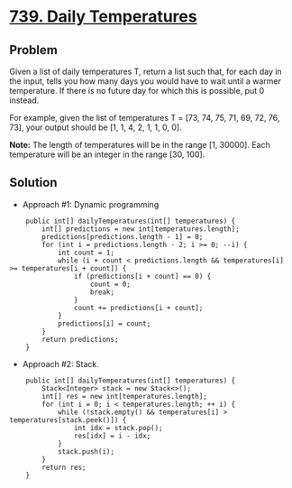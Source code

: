 # <a href='https://leetcode.com/problems/daily-temperatures/'>739. Daily Temperatures</a>

## Problem
Given a list of daily temperatures T, return a list such that, for each day in the input, tells you how many days you would have to wait until a warmer temperature. If there is no future day for which this is possible, put 0 instead.

For example, given the list of temperatures T = [73, 74, 75, 71, 69, 72, 76, 73], your output should be [1, 1, 4, 2, 1, 1, 0, 0].

<strong>Note:</strong> The length of temperatures will be in the range [1, 30000]. Each temperature will be an integer in the range [30, 100].

## Solution
- Approach #1: Dynamic programming
```
    public int[] dailyTemperatures(int[] temperatures) {
        int[] predictions = new int[temperatures.length];
        predictions[predictions.length - 1] = 0;
        for (int i = predictions.length - 2; i >= 0; --i) {
            int count = 1;
            while (i + count < predictions.length && temperatures[i] >= temperatures[i + count]) {
                if (predictions[i + count] == 0) {
                    count = 0;
                    break;
                }
                count += predictions[i + count];
            }
            predictions[i] = count;
        }
        return predictions;
    }
```

- Approach #2: Stack.
```
    public int[] dailyTemperatures(int[] temperatures) {
        Stack<Integer> stack = new Stack<>();
        int[] res = new int[temperatures.length];
        for (int i = 0; i < temperatures.length; ++ i) {
            while (!stack.empty() && temperatures[i] > temperatures[stack.peek()]) {
                int idx = stack.pop();
                res[idx] = i - idx;
            }
            stack.push(i);
        }
        return res;
    }
```
